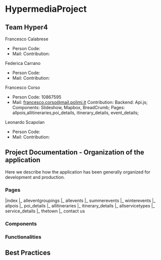 # HypermediaProject

## Team Hyper4
Francesco Calabrese
 - Person Code: 
 - Mail:
 Contribution:
 
Federica Carrano
 - Person Code: 
 - Mail:
 Contribution:
 
Francesco Corso
 - Person Code: 10867595
 - Mail: francesco.corso@mail.polimi.it
 Contribution: Backend: Api.js; Components: Slideshow, Mapbox, BreadCrumb; Pages: allpois,allitineraries,poi_details, itinerary_details, event_details;
 
Leonardo Scapolan
 - Person Code: 
 - Mail:
 Contribution:
 
## Project Documentation - Organization of the application
Here we describe how the application has been generally organized for development and production.
### Pages
|index
  |_ alleventgroupings
    |_ allevents
    |_ summerevents
    |_ winterevents
  |_ allpois
    |_ poi_details
  |_ allitineraries
    |_ itinerary_details
  |_ allservicetypes
    |_ service_details
  |_ thetown
  |_ contact us
### Components

### Functionalities

## Best Practices 
